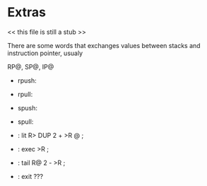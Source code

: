 # Extras

<< this file is still a stub >>

There are some words that exchanges values between stacks and instruction pointer, usualy 

RP@, SP@, IP@

- rpush: 
- rpull:
- spush:
- spull:

- : lit R> DUP 2 + >R @ ;

- : exec >R ;

- : tail R@ 2 - >R ;

- : exit ???
